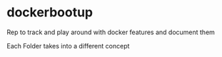 # dockerbootup
Rep to track and play around with docker features and document them 

Each Folder takes into a different concept
